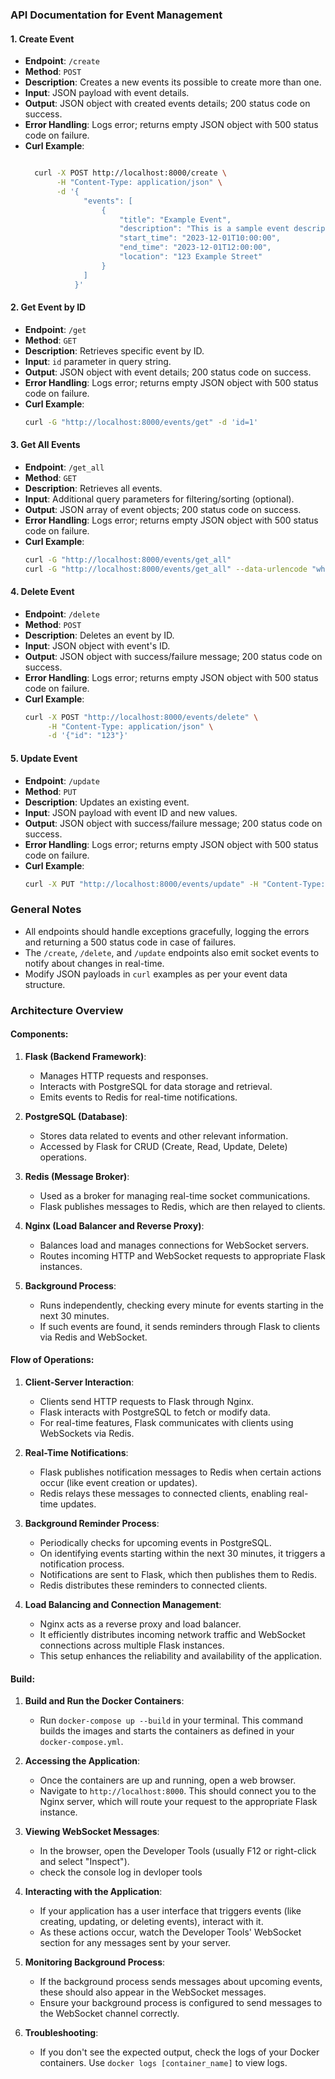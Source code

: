 ### API Documentation for Event Management

#### 1. Create Event

- **Endpoint**: `/create`
- **Method**: `POST`
- **Description**: Creates a new events its possible to create more than one.
- **Input**: JSON payload with event details.
- **Output**: JSON object with created events details; 200 status code on success.
- **Error Handling**: Logs error; returns empty JSON object with 500 status code on failure.
- **Curl Example**:
  ```bash

    curl -X POST http://localhost:8000/create \
         -H "Content-Type: application/json" \
         -d '{
               "events": [
                   {
                       "title": "Example Event",
                       "description": "This is a sample event description.",
                       "start_time": "2023-12-01T10:00:00",
                       "end_time": "2023-12-01T12:00:00",
                       "location": "123 Example Street"
                   }
               ]
             }'

  ```

#### 2. Get Event by ID

- **Endpoint**: `/get`
- **Method**: `GET`
- **Description**: Retrieves specific event by ID.
- **Input**: `id` parameter in query string.
- **Output**: JSON object with event details; 200 status code on success.
- **Error Handling**: Logs error; returns empty JSON object with 500 status code on failure.
- **Curl Example**:
  ```bash
  curl -G "http://localhost:8000/events/get" -d 'id=1'
  ```

#### 3. Get All Events

- **Endpoint**: `/get_all`
- **Method**: `GET`
- **Description**: Retrieves all events.
- **Input**: Additional query parameters for filtering/sorting (optional).
- **Output**: JSON array of event objects; 200 status code on success.
- **Error Handling**: Logs error; returns empty JSON object with 500 status code on failure.
- **Curl Example**:
  ```bash
  curl -G "http://localhost:8000/events/get_all"
  curl -G "http://localhost:8000/events/get_all" --data-urlencode "wherekey=location" --data-urlencode "whereValue=Tel Aviv" --data-urlencode "orderBy=start_time"
  ```

#### 4. Delete Event

- **Endpoint**: `/delete`
- **Method**: `POST`
- **Description**: Deletes an event by ID.
- **Input**: JSON object with event's ID.
- **Output**: JSON object with success/failure message; 200 status code on success.
- **Error Handling**: Logs error; returns empty JSON object with 500 status code on failure.
- **Curl Example**:
  ```bash
  curl -X POST "http://localhost:8000/events/delete" \
       -H "Content-Type: application/json" \
       -d '{"id": "123"}'
  ```

#### 5. Update Event

- **Endpoint**: `/update`
- **Method**: `PUT`
- **Description**: Updates an existing event.
- **Input**: JSON payload with event ID and new values.
- **Output**: JSON object with success/failure message; 200 status code on success.
- **Error Handling**: Logs error; returns empty JSON object with 500 status code on failure.
- **Curl Example**:
  ```bash
  curl -X PUT "http://localhost:8000/events/update" -H "Content-Type: application/json" -d  '{"id":1,"values":{"title":"new_name"}}'   
  ```

### General Notes
- All endpoints should handle exceptions gracefully, logging the errors and returning a 500 status code in case of failures.
- The `/create`, `/delete`, and `/update` endpoints also emit socket events to notify about changes in real-time.
- Modify JSON payloads in `curl` examples as per your event data structure.


### Architecture Overview

#### Components:
1. **Flask (Backend Framework)**:
    - Manages HTTP requests and responses.
    - Interacts with PostgreSQL for data storage and retrieval.
    - Emits events to Redis for real-time notifications.

2. **PostgreSQL (Database)**:
    - Stores data related to events and other relevant information.
    - Accessed by Flask for CRUD (Create, Read, Update, Delete) operations.

3. **Redis (Message Broker)**:
    - Used as a broker for managing real-time socket communications.
    - Flask publishes messages to Redis, which are then relayed to clients.

4. **Nginx (Load Balancer and Reverse Proxy)**:
    - Balances load and manages connections for WebSocket servers.
    - Routes incoming HTTP and WebSocket requests to appropriate Flask instances.

5. **Background Process**:
    - Runs independently, checking every minute for events starting in the next 30 minutes.
    - If such events are found, it sends reminders through Flask to clients via Redis and WebSocket.

#### Flow of Operations:
1. **Client-Server Interaction**:
    - Clients send HTTP requests to Flask through Nginx.
    - Flask interacts with PostgreSQL to fetch or modify data.
    - For real-time features, Flask communicates with clients using WebSockets via Redis.

2. **Real-Time Notifications**:
    - Flask publishes notification messages to Redis when certain actions occur (like event creation or updates).
    - Redis relays these messages to connected clients, enabling real-time updates.

3. **Background Reminder Process**:
    - Periodically checks for upcoming events in PostgreSQL.
    - On identifying events starting within the next 30 minutes, it triggers a notification process.
    - Notifications are sent to Flask, which then publishes them to Redis.
    - Redis distributes these reminders to connected clients.

4. **Load Balancing and Connection Management**:
    - Nginx acts as a reverse proxy and load balancer.
    - It efficiently distributes incoming network traffic and WebSocket connections across multiple Flask instances.
    - This setup enhances the reliability and availability of the application.

#### Build:

1. **Build and Run the Docker Containers**:
   - Run `docker-compose up --build` in your terminal. This command builds the images and starts the containers as defined in your `docker-compose.yml`.

2. **Accessing the Application**:
   - Once the containers are up and running, open a web browser.
   - Navigate to `http://localhost:8000`. This should connect you to the Nginx server, which will route your request to the appropriate Flask instance.

3. **Viewing WebSocket Messages**:
   - In the browser, open the Developer Tools (usually F12 or right-click and select "Inspect").
   - check the console log in devloper tools

4. **Interacting with the Application**:
   - If your application has a user interface that triggers events (like creating, updating, or deleting events), interact with it.
   - As these actions occur, watch the Developer Tools' WebSocket section for any messages sent by your server.

5. **Monitoring Background Process**:
   - If the background process sends messages about upcoming events, these should also appear in the WebSocket messages.
   - Ensure your background process is configured to send messages to the WebSocket channel correctly.

6. **Troubleshooting**:
   - If you don't see the expected output, check the logs of your Docker containers. Use `docker logs [container_name]` to view logs.


